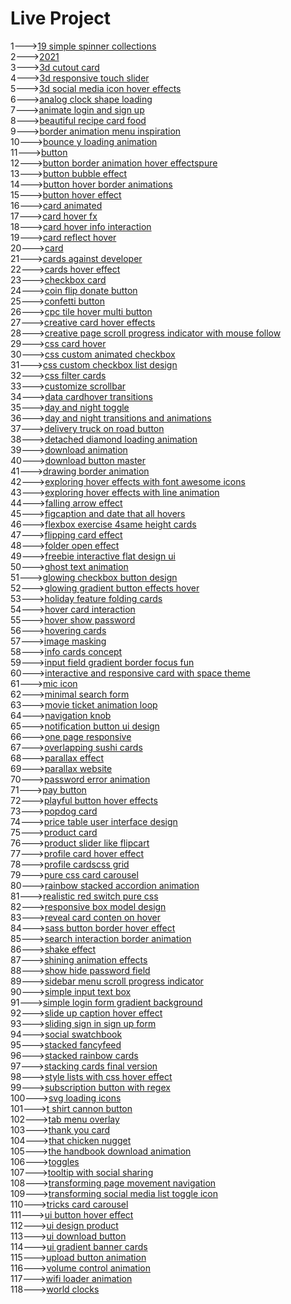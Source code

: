 <h1>Live Project</h1>
1---><a href="https://hawanbeats.github.io/html-css-js/19%20simple%20spinner%20collections/">19 simple spinner collections</a>
<br>
2---><a href="https://hawanbeats.github.io/html-css-js/2021/">2021</a>
<br>
3---><a href="https://hawanbeats.github.io/html-css-js/3d%20cutout%20card/">3d cutout card</a>
<br>
4---><a href="https://hawanbeats.github.io/html-css-js/3d%20responsive%20touch%20slider/">3d responsive touch slider</a>
<br>
5---><a href="https://hawanbeats.github.io/html-css-js/3d%20social%20media%20icon%20hover%20effects/">3d social media icon hover effects</a>
<br>
6---><a href="https://hawanbeats.github.io/html-css-js/analog%20clock%20shape%20loading/">analog clock shape loading</a>
<br>
7---><a href="https://hawanbeats.github.io/html-css-js/animate%20login%20and%20sign%20up/">animate login and sign up</a>
<br>
8---><a href="https://hawanbeats.github.io/html-css-js/beatiful%20recipe%20card%20food/">beautiful recipe card food</a>
<br>
9---><a href="https://hawanbeats.github.io/html-css-js/border%20animation%20menu%20inspiration/">border animation menu inspiration</a>
<br>
10---><a href="https://hawanbeats.github.io/html-css-js/bounce%20y%20loading%20animation/">bounce y loading animation</a>
<br>
11---><a href="https://hawanbeats.github.io/html-css-js/button/">button</a>
<br>
12---><a href="https://hawanbeats.github.io/html-css-js/button%20border%20animation%20on%20hover%20effectspure/">button border animation hover effectspure</a>
<br>
13---><a href="https://hawanbeats.github.io/html-css-js/button%20bubble%20effect/">button bubble effect</a>
<br>
14---><a href="https://hawanbeats.github.io/html-css-js/button%20hover%20border%20animations/">button hover border animations</a>
<br>
15---><a href="https://hawanbeats.github.io/html-css-js/button%20hover%20effect/">button hover effect</a>
<br>
16---><a href="https://hawanbeats.github.io/html-css-js/card%20animated/">card animated</a>
<br>
17---><a href="https://hawanbeats.github.io/html-css-js/card%20hover%20fx/">card hover fx</a>
<br>
18---><a href="https://hawanbeats.github.io/html-css-js/card%20hover%20info%20interaction/">card hover info interaction</a>
<br>
19---><a href="https://hawanbeats.github.io/html-css-js/card%20reflect%20hover/">card reflect hover</a>
<br>
20---><a href="https://hawanbeats.github.io/html-css-js/card/">card</a>
<br>
21---><a href="https://hawanbeats.github.io/html-css-js/cards%20against%20developer/">cards against developer</a>
<br>
22---><a href="https://hawanbeats.github.io/html-css-js/cards%20hover%20effect/">cards hover effect</a>
<br>
23---><a href="https://hawanbeats.github.io/html-css-js/checkbox%20card/">checkbox card</a>
<br>
24---><a href="https://hawanbeats.github.io/html-css-js/coin%20flip%20donate%20button/">coin flip donate button</a>
<br>
25---><a href="https://hawanbeats.github.io/html-css-js/confetti%20button/">confetti button</a>
<br>
26---><a href="https://hawanbeats.github.io/html-css-js/cpc%20tile%20hover%20multi%20button/">cpc tile hover multi button</a>
<br>
27---><a href="https://hawanbeats.github.io/html-css-js/creative%20card%20hover%20effects/">creative card hover effects</a>
<br>
28---><a href="https://hawanbeats.github.io/html-css-js/creative%20page%20scroll%20progress%20indicator%20with%20mouse%20follow/">creative page scroll progress indicator with mouse follow</a>
<br>
29---><a href="https://hawanbeats.github.io/html-css-js/css%20card%20hover/">css card hover</a>
<br>
30---><a href="https://hawanbeats.github.io/html-css-js/css%20custom%20animated%20checkbox/">css custom animated checkbox</a>
<br>
31---><a href="https://hawanbeats.github.io/html-css-js/css%20custom%20checkbox%20list%20design/">css custom checkbox list design</a>
<br>
32---><a href="https://hawanbeats.github.io/html-css-js/css%20filter%20cards/">css filter cards</a>
<br>
33---><a href="https://hawanbeats.github.io/html-css-js/customize%20scrollbar/">customize scrollbar</a>
<br>
34---><a href="https://hawanbeats.github.io/html-css-js/data%20cardhover%20transitions/">data cardhover transitions</a>
<br>
35---><a href="https://hawanbeats.github.io/html-css-js/day%20and%20night%20toggle/">day and night toggle</a>
<br>
36---><a href="https://hawanbeats.github.io/html-css-js/day%20and%20night%20transitions%20and%20animations/">day and night transitions and animations</a>
<br>
37---><a href="https://hawanbeats.github.io/html-css-js/delivery%20truck%20on%20road%20button/">delivery truck on road button</a>
<br>
38---><a href="https://hawanbeats.github.io/html-css-js/detached%20diamond%20loading%20animation/">detached diamond loading animation</a>
<br>
39---><a href="https://hawanbeats.github.io/html-css-js/download%20animation/">download animation</a>
<br>
40---><a href="https://hawanbeats.github.io/html-css-js/download-button-master/">download button master</a>
<br>
41---><a href="https://hawanbeats.github.io/html-css-js/drawing%20border%20animation/">drawing border animation</a>
<br>
42---><a href="https://hawanbeats.github.io/html-css-js/exploring%20hover%20effects%20with%20font%20awesome%20icons/">exploring hover effects with font awesome icons</a>
<br>
43---><a href="https://hawanbeats.github.io/html-css-js/exploring%20hover%20effects%20with%20line%20animation/">exploring hover effects with line animation</a>
<br>
44---><a href="https://hawanbeats.github.io/html-css-js/falling%20arrow%20effect/">falling arrow effect</a>
<br>
45---><a href="https://hawanbeats.github.io/html-css-js/figcaption%20and%20date%20that%20all%20hovers/">figcaption and date that all hovers</a>
<br>
46---><a href="https://hawanbeats.github.io/html-css-js/flexbox%20exercise%204same%20height%20cards/">flexbox exercise 4same height cards</a>
<br>
47---><a href="https://hawanbeats.github.io/html-css-js/flipping%20card%20effect/">flipping card effect</a>
<br>
48---><a href="https://hawanbeats.github.io/html-css-js/folder%20open%20effect/">folder open effect</a>
<br>
49---><a href="https://hawanbeats.github.io/html-css-js/freebie%20interactive%20flat%20design%20ui/">freebie interactive flat design ui</a>
<br>
50---><a href="https://hawanbeats.github.io/html-css-js/ghost%20text%20animation/">ghost text animation</a>
<br>
51---><a href="https://hawanbeats.github.io/html-css-js/glowing%20checkbox%20button%20design/">glowing checkbox button design</a>
<br>
52---><a href="https://hawanbeats.github.io/html-css-js/glowing%20gradient%20button%20effects%20on%20hover/">glowing gradient button effects hover</a>
<br>
53---><a href="https://hawanbeats.github.io/html-css-js/holiday%20feature%20folding%20cards/">holiday feature folding cards</a>
<br>
54---><a href="https://hawanbeats.github.io/html-css-js/hover%20card%20interaction/">hover card interaction</a>
<br>
55---><a href="https://hawanbeats.github.io/html-css-js/hover%20show%20password/">hover show password</a>
<br>
56---><a href="https://hawanbeats.github.io/html-css-js/hovering%20cards/">hovering cards</a>
<br>
57---><a href="https://hawanbeats.github.io/html-css-js/image%20masking/">image masking</a>
<br>
58---><a href="https://hawanbeats.github.io/html-css-js/info%20cards%20concept/">info cards concept</a>
<br>
59---><a href="https://hawanbeats.github.io/html-css-js/input%20field%20gradient%20border%20focus%20fun/">input field gradient border focus fun</a>
<br>
60---><a href="https://hawanbeats.github.io/html-css-js/interactive%20and%20responsive%20card%20with%20space%20theme/">interactive and responsive card with space theme</a>
<br>
61---><a href="https://hawanbeats.github.io/html-css-js/mic%20icon/">mic icon</a>
<br>
62---><a href="https://hawanbeats.github.io/html-css-js/minimal%20search%20form/">minimal search form</a>
<br>
63---><a href="https://hawanbeats.github.io/html-css-js/movie%20ticket%20animation%20loop/">movie ticket animation loop</a>
<br>
64---><a href="https://hawanbeats.github.io/html-css-js/navigation%20knob/">navigation knob</a>
<br>
65---><a href="https://hawanbeats.github.io/html-css-js/notification%20button%20ui%20design/">notification button ui design</a>
<br>
66---><a href="https://hawanbeats.github.io/html-css-js/one%20page%20responsive/">one page responsive</a>
<br>
67---><a href="https://hawanbeats.github.io/html-css-js/overlapping%20sushi%20cards/">overlapping sushi cards</a>
<br>
68---><a href="https://hawanbeats.github.io/html-css-js/parallax%20effect/">parallax effect</a>
<br>
69---><a href="https://hawanbeats.github.io/html-css-js/parallax%20website/">parallax website</a>
<br>
70---><a href="https://hawanbeats.github.io/html-css-js/password%20error%20animation/">password error animation</a>
<br>
71---><a href="https://hawanbeats.github.io/html-css-js/pay%20button/">pay button</a>
<br>
72---><a href="https://hawanbeats.github.io/html-css-js/playful%20button%20hover%20effects/">playful button hover effects</a>
<br>
73---><a href="https://hawanbeats.github.io/html-css-js/popdog%20card/">popdog card</a>
<br>
74---><a href="https://hawanbeats.github.io/html-css-js/price%20table%20user%20interface%20design/">price table user interface design</a>
<br>
75---><a href="https://hawanbeats.github.io/html-css-js/product%20card/">product card</a>
<br>
76---><a href="https://hawanbeats.github.io/html-css-js/product%20slider%20like%20flipcart/">product slider like flipcart</a>
<br>
77---><a href="https://hawanbeats.github.io/html-css-js/profile%20card%20hover%20effect/">profile card hover effect</a>
<br>
78---><a href="https://hawanbeats.github.io/html-css-js/profile%20cardscss%20grid/">profile cardscss grid</a>
<br>
79---><a href="https://hawanbeats.github.io/html-css-js/pure%20css%20card%20carousel/">pure css card carousel</a>
<br>
80---><a href="https://hawanbeats.github.io/html-css-js/rainbow%20stacked%20accordion%20animation/">rainbow stacked accordion animation</a>
<br>
81---><a href="https://hawanbeats.github.io/html-css-js/realistic%20red%20switch%20pure%20css/">realistic red switch pure css</a>
<br>
82---><a href="https://hawanbeats.github.io/html-css-js/responsive%20box%20model%20design/">responsive box model design</a>
<br>
83---><a href="https://hawanbeats.github.io/html-css-js/reveal%20card%20conten%20on%20hover/">reveal card conten on hover</a>
<br>
84---><a href="https://hawanbeats.github.io/html-css-js/sass%20button%20border%20hover%20effect/">sass button border hover effect</a>
<br>
85---><a href="https://hawanbeats.github.io/html-css-js/search%20interaction%20border%20animation/">search interaction border animation</a>
<br>
86---><a href="https://hawanbeats.github.io/html-css-js/shake%20effect/">shake effect</a>
<br>
87---><a href="https://hawanbeats.github.io/html-css-js/shining%20text%20animation%20effects/">shining animation effects</a>
<br>
88---><a href="https://hawanbeats.github.io/html-css-js/show%20hide%20password%20field/">show hide password field</a>
<br>
89---><a href="https://hawanbeats.github.io/html-css-js/sidebar%20menu%20scroll%20progress%20indicator/">sidebar menu scroll progress indicator</a>
<br>
90---><a href="https://hawanbeats.github.io/html-css-js/simple%20input%20text%20box/">simple input text box</a>
<br>
91---><a href="https://hawanbeats.github.io/html-css-js/simple%20login%20form%20gradient%20background/">simple login form gradient background</a>
<br>
92---><a href="https://hawanbeats.github.io/html-css-js/slide%20up%20caption%20hover%20effect/">slide up caption hover effect</a>
<br>
93---><a href="https://hawanbeats.github.io/html-css-js/sliding%20sign%20in%20sign%20up%20form/">sliding sign in sign up form</a>
<br>
94---><a href="https://hawanbeats.github.io/html-css-js/social%20swatchbook/">social swatchbook</a>
<br>
95---><a href="https://hawanbeats.github.io/html-css-js/stacked%20fancyfeed/">stacked fancyfeed</a>
<br>
96---><a href="https://hawanbeats.github.io/html-css-js/stacked%20rainbow%20cards/">stacked rainbow cards</a>
<br>
97---><a href="https://hawanbeats.github.io/html-css-js/stacking%20cards%20final%20version/">stacking cards final version</a>
<br>
98---><a href="https://hawanbeats.github.io/html-css-js/style%20lists%20with%20css%20hover%20effect/">style lists with css hover effect</a>
<br> 
99---><a href="https://hawanbeats.github.io/html-css-js/subscription%20button%20with%20regex/">subscription button with regex</a>
<br>
100---><a href="https://hawanbeats.github.io/html-css-js/svg%20loading%20icons/">svg loading icons</a>
<br>
101---><a href="https://hawanbeats.github.io/html-css-js/t%20shirt%20cannon%20button/">t shirt cannon button</a>
<br>
102---><a href="https://hawanbeats.github.io/html-css-js/tab%20menu%20overlay/">tab menu overlay</a>
<br>
103---><a href="https://hawanbeats.github.io/html-css-js/thank%20you%20card/">thank you card</a>
<br>
104---><a href="https://hawanbeats.github.io/html-css-js/that%20chicken%20nugget/">that chicken nugget</a>
<br>
105---><a href="https://hawanbeats.github.io/html-css-js/the%20handbook%20download%20animation/">the handbook download animation</a>
<br>
106---><a href="https://hawanbeats.github.io/html-css-js/toggles/">toggles</a>
<br>
107---><a href="https://hawanbeats.github.io/html-css-js/tooltip%20with%20social%20sharing/">tooltip with social sharing</a>
<br>
108---><a href="https://hawanbeats.github.io/html-css-js/transforming%20page%20movement%20navigation/">transforming page movement navigation</a>
<br>
109---><a href="https://hawanbeats.github.io/html-css-js/transforming%20social%20media%20list%20toggle%20icon/">transforming social media list toggle icon</a>
<br>
110---><a href="https://hawanbeats.github.io/html-css-js/tricks%20card%20carousel/">tricks card carousel</a>
<br>
111---><a href="https://hawanbeats.github.io/html-css-js/ui%20button%20hover%20effect/">ui button hover effect</a>
<br>
112---><a href="https://hawanbeats.github.io/html-css-js/ui%20design%20product/">ui design product</a>
<br>
113---><a href="https://hawanbeats.github.io/html-css-js/ui%20download%20button/">ui download button</a>
<br>
114---><a href="https://hawanbeats.github.io/html-css-js/ui%20gradient%20banner%20cards/">ui gradient banner cards</a>
<br>
115---><a href="https://hawanbeats.github.io/html-css-js/upload%20button%20animation/">upload button animation</a>
<br>
116---><a href="https://hawanbeats.github.io/html-css-js/volume%20control%20animation/">volume control animation</a>
<br>
117---><a href="https://hawanbeats.github.io/html-css-js/wifi%20loader%20animation/">wifi loader animation</a>
<br>
118---><a href="https://hawanbeats.github.io/html-css-js/world%20clocks/">world clocks</a>
